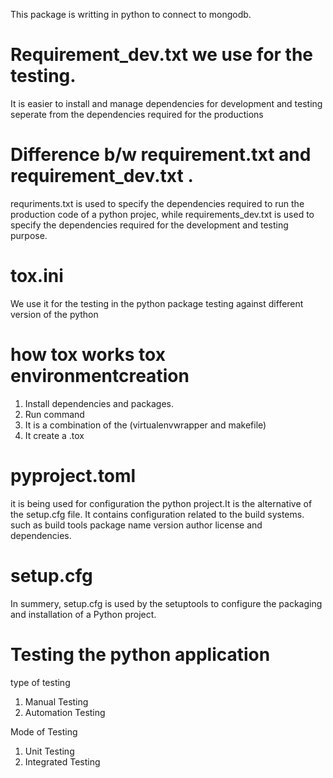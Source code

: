 This package is writting in python to connect to mongodb.

# Requirement_dev.txt we use for the testing.

It is easier to install and manage dependencies for development and testing seperate from the dependencies required for the productions

# Difference b/w requirement.txt and requirement_dev.txt .

requriments.txt is used to specify the dependencies required to run the
production code of a python projec, while requirements_dev.txt is used to specify the dependencies required for the development and testing purpose.

# tox.ini

We use it for the testing in the python package testing against different version of the python

# how tox works tox environmentcreation

1. Install dependencies and packages.
2. Run command
3. It is a combination of the (virtualenvwrapper and makefile)
4. It create a .tox

# pyproject.toml

it is being used for configuration the python project.It is the alternative of the setup.cfg file.
It contains configuration related to the build systems.
such as build tools package name version author license and dependencies.

# setup.cfg

In summery, setup.cfg is used by the setuptools to configure the packaging
and installation of a Python project.

# Testing the python application

type of testing

1. Manual Testing
2. Automation Testing

Mode of Testing

1. Unit Testing
2. Integrated Testing
